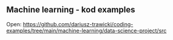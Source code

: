## Machine learning - kod examples

Open: https://github.com/dariusz-trawicki/coding-examples/tree/main/machine-learning/data-science-project/src